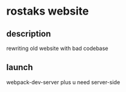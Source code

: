 # rostaks website

## description
rewriting old website with bad codebase
## launch
webpack-dev-server
plus u need server-side
 